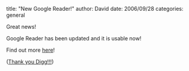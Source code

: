 
title: "New Google Reader!"
author: David
date: 2006/09/28
categories: general

Great news! 

Google Reader has been updated and it is usable now! 

Find out more [here](http://www.google.com/help/reader/transition.html)! 

([Thank you Digg!!!](http://digg.com/software/New_Layout_for_Google_Reader/blog))

